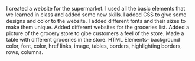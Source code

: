 
I created a website for the supermarket. I used all the basic elements that we learned in class and added some new skills.
I added CSS to give some designs and color to the website. I added different fonts and their sizes to make them unique.
Added different websites for the groceries list.
Added a picture of the grocery store to gibe customers a feel of the store.
Made a table with different groceries in the store.
HTML Elements- background color, font, color, href links, image, tables, borders, highlighting borders, rows, columns.
